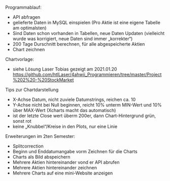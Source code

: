 Programmablauf:

- API abfragen
- gelieferte Daten in MySQL einspielen (Pro Aktie ist eine eigene Tabelle am optimalsten)
- Sind Daten schon vorhanden in Tabellen, neue Daten Updaten (vielleicht wurde was korrigiert, neue Daten sind immer „korrekter“)
- 200 Tage Durschnitt berechnen, für alle abgespeicherte Aktien
- Chart zeichnen


Chartvorlage:
- siehe Lösung Laser Tobias gezeigt am 2021.01.20
https://github.com/htlLaser/4ahwii_Programmieren/tree/master/Project%202%20-%20StockMarket


Tips zur Chartdarstellung

- X-Achse Datum, nicht zuviele Datumstrings, reichen ca. 10
- Y-Achse nicht bei Null beginnen, reicht 10% unterm MIN-Wert und 10% über MAX-Wert (Xcharts macht das automatisch)
- ist der letzte Close wert überm 200er, dann Chart-Hintergrund grün, sonst rot
- keine „Knubbel“/Kreise in den Plots, nur eine Linie


Erweiterungen im 2ten Semester:

- Splitcorrection
- Beginn und Enddatumangabe vorm Zeichnen für die Charts
- Charts als Bild abspeichern
- Mehrere Aktien hintereinander vond er API abrufen
- Mehrere Aktien hintereinander zeichnen
- Mehrere Charts auf eine mini-Website anzeigen
